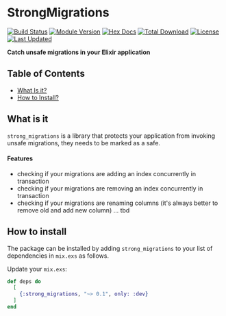 # StrongMigrations

[![Build Status](https://github.com/patrykwozinski/strong_migrations/workflows/CI/badge.svg)](https://github.com/patrykwozinski/strong_migrations/actions)
[![Module Version](https://img.shields.io/hexpm/v/strong_migrations.svg)](https://hex.pm/packages/strong_migrations)
[![Hex Docs](https://img.shields.io/badge/hex-docs-lightgreen.svg)](https://hexdocs.pm/strong_migrations/)
[![Total Download](https://img.shields.io/hexpm/dt/strong_migrations.svg)](https://hex.pm/packages/strong_migrations)
[![License](https://img.shields.io/hexpm/l/strong_migrations.svg)](https://github.com/patrykwozinski/strong_migrations/blob/master/LICENSE.md)
[![Last Updated](https://img.shields.io/github/last-commit/patrykwozinski/strong_migrations.svg)](https://github.com/patrykwozinski/strong_migrations/commits/master)

**Catch unsafe migrations in your Elixir application**

## Table of Contents
* [What Is it?](#what-is-it)
* [How to Install?](#how-to-install)

## What is it
`strong_migrations` is a library that protects your application from invoking unsafe migrations, they needs to be marked as a safe.

#### Features
- checking if your migrations are adding an index concurrently in transaction
- checking if your migrations are removing an index concurrently in transaction
- checking if your migrations are renaming columns (it's always better to remove old and add new column)
... tbd

## How to install
The package can be installed by adding `strong_migrations` to your list of dependencies in `mix.exs` as follows.

Update your `mix.exs`:
```elixir
def deps do
  [
    {:strong_migrations, "~> 0.1", only: :dev}
  ]
end
```
